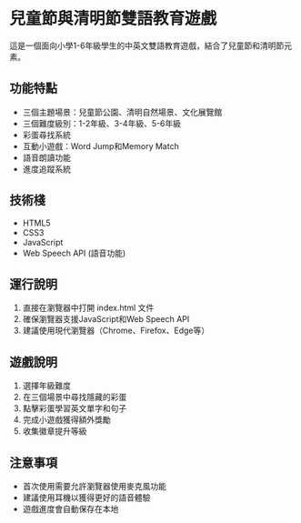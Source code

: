 # 兒童節與清明節雙語教育遊戲

這是一個面向小學1-6年級學生的中英文雙語教育遊戲，結合了兒童節和清明節元素。

## 功能特點

- 三個主題場景：兒童節公園、清明自然場景、文化展覽館
- 三個難度級別：1-2年級、3-4年級、5-6年級
- 彩蛋尋找系統
- 互動小遊戲：Word Jump和Memory Match
- 語音朗讀功能
- 進度追蹤系統

## 技術棧

- HTML5
- CSS3
- JavaScript
- Web Speech API (語音功能)

## 運行說明

1. 直接在瀏覽器中打開 index.html 文件
2. 確保瀏覽器支援JavaScript和Web Speech API
3. 建議使用現代瀏覽器（Chrome、Firefox、Edge等）

## 遊戲說明

1. 選擇年級難度
2. 在三個場景中尋找隱藏的彩蛋
3. 點擊彩蛋學習英文單字和句子
4. 完成小遊戲獲得額外獎勵
5. 收集徽章提升等級

## 注意事項

- 首次使用需要允許瀏覽器使用麥克風功能
- 建議使用耳機以獲得更好的語音體驗
- 遊戲進度會自動保存在本地 